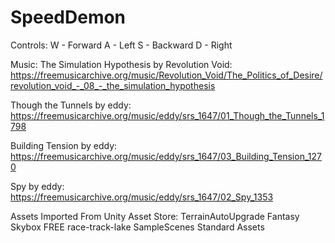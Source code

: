 # SpeedDemon

Controls:
W - Forward
A - Left
S - Backward
D - Right

Music:
The Simulation Hypothesis by Revolution Void:
https://freemusicarchive.org/music/Revolution_Void/The_Politics_of_Desire/revolution_void_-_08_-_the_simulation_hypothesis

Though the Tunnels by eddy:
https://freemusicarchive.org/music/eddy/srs_1647/01_Though_the_Tunnels_1798

Building Tension by eddy:
https://freemusicarchive.org/music/eddy/srs_1647/03_Building_Tension_1270

Spy by eddy:
https://freemusicarchive.org/music/eddy/srs_1647/02_Spy_1353


Assets Imported From Unity Asset Store:
TerrainAutoUpgrade
Fantasy Skybox FREE
race-track-lake
SampleScenes
Standard Assets
